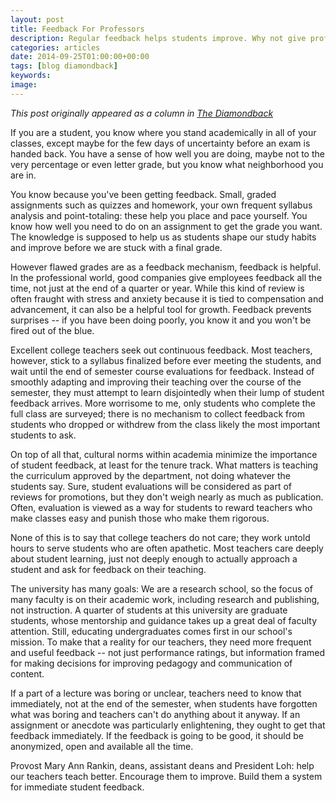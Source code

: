 ```yaml
---
layout: post
title: Feedback For Professors
description: Regular feedback helps students improve. Why not give professors the same feedback?
categories: articles
date: 2014-09-25T01:00:00+00:00
tags: [blog diamondback]
keywords: 
image: 
---
```

*This post originally appeared as a column in [The Diamondback](http://www.diamondbackonline.com/opinion/article_a913f948-5a48-11e4-8407-0017a43b2370.html)*

If you are a student, you know where you stand academically in all of your classes, except maybe for the few days of uncertainty before an exam is handed back. You have a sense of how well you are doing, maybe not to the very percentage or even letter grade, but you know what neighborhood you are in.

You know because you've been getting feedback. Small, graded assignments such as quizzes and homework, your own frequent syllabus analysis and point-totaling: these help you place and pace yourself. You know how well you need to do on an assignment to get the grade you want. The knowledge is supposed to help us as students shape our study habits and improve before we are stuck with a final grade.
             
However flawed grades are as a feedback mechanism, feedback is helpful. In the professional world, good companies give employees feedback all the time, not just at the end of a quarter or year. While this kind of review is often fraught with stress and anxiety because it is tied to compensation and advancement, it can also be a helpful tool for growth. Feedback prevents surprises -- if you have been doing poorly, you know it and you won't be fired out of the blue.
                    
Excellent college teachers seek out continuous feedback. Most teachers, however, stick to a syllabus finalized before ever meeting the students, and wait until the end of semester course evaluations for feedback. Instead of smoothly adapting and improving their teaching over the course of the semester, they must attempt to learn disjointedly when their lump of student feedback arrives. More worrisome to me, only students who complete the full class are surveyed; there is no mechanism to collect feedback from students who dropped or withdrew from the class likely the most important students to ask.
                                        
On top of all that, cultural norms within academia minimize the importance of student feedback, at least for the tenure track. What matters is teaching the curriculum approved by the department, not doing whatever the students say. Sure, student evaluations will be considered as part of reviews for promotions, but they don't weigh nearly as much as publication. Often, evaluation is viewed as a way for students to reward teachers who make classes easy and punish those who make them rigorous.
                                        
None of this is to say that college teachers do not care; they work untold hours to serve students who are often apathetic. Most teachers care deeply about student learning, just not deeply enough to actually approach a student and ask for feedback on their teaching.
                    
The university has many goals: We are a research school, so the focus of many faculty is on their academic work, including research and publishing, not instruction. A quarter of students at this university are graduate students, whose mentorship and guidance takes up a great deal of faculty attention. Still, educating undergraduates comes first in our school's mission. To make that a reality for our teachers, they need more frequent and useful feedback -- not just performance ratings, but information framed for making decisions for improving pedagogy and communication of content.

If a part of a lecture was boring or unclear, teachers need to know that immediately, not at the end of the semester, when students have forgotten what was boring and teachers can't do anything about it anyway. If an assignment or anecdote was particularly enlightening, they ought to get that feedback immediately. If the feedback is going to be good, it should be anonymized, open and available all the time.
                    
Provost Mary Ann Rankin, deans, assistant deans and President Loh: help our teachers teach better. Encourage them to improve. Build them a system for immediate student feedback.